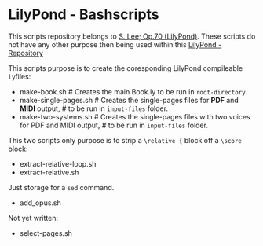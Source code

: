 # LilyPond - Bashscripts

This scripts repository belongs to [S. Lee; Op.70 (LilyPond)](https://github.com/nathanaelmeister/Lee-_Sebastian_-_Op.70_-_40_Easy_Etudes_for_Cello).
These scripts do not have any other purpose then being used within this [LilyPond - Repository](https://github.com/nathanaelmeister/Lee-_Sebastian_-_Op.70_-_40_Easy_Etudes_for_Cello)

This scripts purpose is to create the coresponding LilyPond compileable `ly`files:

- make-book.sh           # Creates the main Book.ly to be run in `root-directory`.
- make-single-pages.sh   # Creates the single-pages files for **PDF** and **MIDI** output,
                         # to be run in `input-files` folder.
- make-two-systems.sh    # Creates the single-pages files with two voices for PDF and MIDI output,
                         # to be run in `input-files` folder.

This two scripts only purpose is to strip a `\relative {` block off a `\score` block:

- extract-relative-loop.sh
- extract-relative.sh

Just storage for a `sed` command.

- add_opus.sh

Not yet written:

- select-pages.sh
